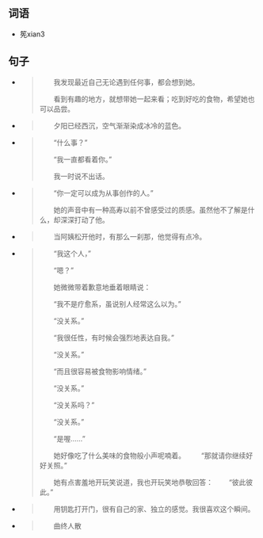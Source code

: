 ## 词语

- 筅xian3

## 句子

- > 　　我发现最近自己无论遇到任何事，都会想到她。
  >
  > 　　看到有趣的地方，就想带她一起来看；吃到好吃的食物，希望她也可以品尝。
  >

- > 　　夕阳已经西沉，空气渐渐染成冰冷的蓝色。
  >

- > 　　“什么事？”
  >
  > 　　“我一直都看着你。”
  >
  > 　　我一时说不出话。
  >

- > 　　“你一定可以成为从事创作的人。”
  >
  > 　　她的声音中有一种高寿以前不曾感受过的质感。虽然他不了解是什么，却深深打动了他。
  >

- > 　　当阿姨松开他时，有那么一刹那，他觉得有点冷。
  >

- > 　　“我这个人，”
  >
  > 　　“嗯？”
  >
  > 　　她微微带着歉意地垂着眼睛说：
  >
  > 　　“我不是疗愈系，虽说别人经常这么以为。”
  >
  > 　　“没关系。”
  >
  > 　　“我很任性，有时候会强烈地表达自我。”
  >
  > 　　“没关系。”
  >
  > 　　“而且很容易被食物影响情绪。”
  >
  > 　　“没关系。”
  >
  > 　　“没关系吗？”
  >
  > 　　“没关系。”
  >
  > 　　“是喔……”
  >
  > 　　她好像吃了什么美味的食物般小声呢喃着。
  > 　　“那就请你继续好好关照。”
  >
  > 　　她有点害羞地开玩笑说道，我也开玩笑地恭敬回答：
  > 　　“彼此彼此。”

- > 　　用钥匙打开门，很有自己的家、独立的感觉。我很喜欢这个瞬间。
  >

- > 　　曲终人散
  >